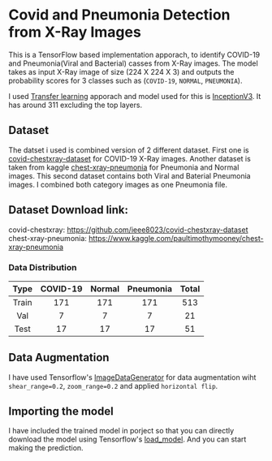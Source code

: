 # Covid and Pneumonia Detection from X-Ray Images

This is a TensorFlow based implementation apporach, to identify COVID-19 and Pneumonia(Viral and Bacterial) casses from X-Ray images. The model takes as input X-Ray image of size (224 X 224 X 3) and outputs the probability scores for 3 classes such as (`COVID-19`, `NORMAL`, `PNEUMONIA`).

I used [Transfer learning](https://towardsdatascience.com/a-comprehensive-hands-on-guide-to-transfer-learning-with-real-world-applications-in-deep-learning-212bf3b2f27a) apporach and model used for this is [InceptionV3](https://keras.io/api/applications/inceptionv3/). It has around 311 excluding the top layers.

## Dataset
The datset i used is combined version of 2 different dataset. First one is [covid-chestxray-dataset](https://github.com/ieee8023/covid-chestxray-dataset) for COVID-19 X-Ray images. Another dataset is taken from kaggle [chest-xray-pneumonia](https://www.kaggle.com/paultimothymooney/chest-xray-pneumonia) for Pneumonia and Normal images. This second dataset contains both Viral and Baterial Pneumonia images. I combined both category images as one Pneumonia file.

## Dataset Download link:
covid-chestxray: https://github.com/ieee8023/covid-chestxray-dataset<br/>
chest-xray-pneumonia: https://www.kaggle.com/paultimothymooney/chest-xray-pneumonia<br/>

### Data Distribution
|  Type | COVID-19 | Normal | Pneumonia | Total |
|:-----:|:------:|:---------:|:--------:|:-----:|
| Train |  171  |  171  |   171  | 513 |
| Val   | 7 | 7 | 7 | 21
|  Test |   17 | 17  |  17   |   51 |


## Data Augmentation
I have used Tensorflow's [ImageDataGenerator](https://www.tensorflow.org/api_docs/python/tf/keras/preprocessing/image/ImageDataGenerator?version=nightly) for data augmentation wiht `shear_range=0.2`, `zoom_range=0.2` and applied `horizontal flip`.

## Importing the model
I have included the trained model in porject so that you can directly download the model using Tensorflow's [load_model](https://www.tensorflow.org/api_docs/python/tf/keras/models/load_model). And you can start making the prediction.
